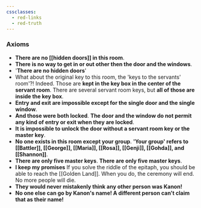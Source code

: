 ```yaml
---
cssclasses:
  - red-links
  - red-truth
---
```


### Axioms
- __There are no [[hidden doors]] in this room__. 
- __There is no way to get in or out other then the door and the windows__.
- '__There are no hidden doors__'
- What about the original key to this room, the 'keys to the servants' room'?!
  Indeed. Those are __kept in the key box in the center of the servant room__. There are several servant room keys, but  __all of those are inside the key box__.
- __Entry and exit are impossible except for the single door and the single window__.
- __And those were both locked__. __The door and the window do not permit any kind of entry or exit when they are locked__.
- __It is impossible to unlock the door without a servant room key or the master key__.
- __No one exists in this room except your group__. __'Your group' refers to [[Battler]], [[George]], [[Maria]], [[Rosa]], [[Genji]], [[Gohda]], and [[Shannon]]__.
- __There are only five master keys__. __There are only five master keys__.
- __I keep my promises__ If you solve the riddle of the epitaph, you should be able to reach the [[Golden Land]]. When you do, the ceremony will end. No more people will die.
- __They would never mistakenly think any other person was Kanon!__
- __No one else can go by Kanon's name! A different person can't claim that as their name!__